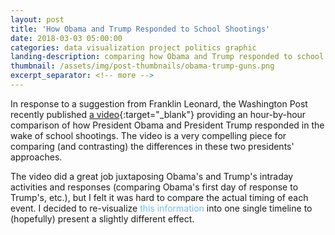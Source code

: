 ```yaml
---
layout: post
title: 'How Obama and Trump Responded to School Shootings'
date: 2018-03-03 05:00:00
categories: data visualization project politics graphic
landing-description: comparing how Obama and Trump responded to school shootings
thumbnail: /assets/img/post-thumbnails/obama-trump-guns.png
excerpt_separator: <!-- more -->
---
```


In response to a suggestion from Franklin Leonard, the Washington Post recently published [a video](https://www.youtube.com/watch?v=uHrvODeA8-E){:target="_blank"} providing an hour-by-hour comparison of how President Obama and President Trump responded in the wake of school shootings. The video is a very compelling piece for comparing (and contrasting) the differences in these two presidents' approaches.

The video did a great job juxtaposing Obama's and Trump's intraday activities and responses (comparing Obama's first day of response to Trump's, etc.), but I felt it was hard to compare the actual timing of each event. I decided to re-visualize <span id="footnote-1" class="footnote">this information</span> into one single timeline to (hopefully) present a slightly different effect.

<!-- more -->

<svg id="d3-obama-trump-gun-response">
</svg>

<style>
#d3-obama-trump-gun-response {
    width: 100%;
    height: 2000px;
}

.footnote {
    color: #77bdee;
    cursor: pointer;
}

.footnote:hover {
    text-decoration: underline;
}

.jBox-Tooltip{
    font-family: 'Yantramanav', 'sans-serif';
    max-width: 300px;
}

text.header {
    font-size: 24px;
    text-anchor: middle;
}

line#center-line {
    stroke: #dadede;
    stroke-width: 2;
}

line.marker-line-day {
    stroke: #dadede;
    stroke-width: 1;
}

line.marker-line {
    stroke: #a4a4a4;
    stroke-width: 1;
}

circle.marker-circle {
    stroke: gray;
    fill: #dadede;
}

text.marker-text-day {
    font-size: 12px;
    text-anchor: middle;
}

text.time-string, text.desc-string {
    font-size: 12px;
}

.time-string.Obama, .desc-string.Obama { text-anchor: end; }
.time-string.Trump, .desc-string.Trump { text-anchor: start; }

.header.Obama, .time-string.Obama { fill: #77bdee; }
.header.Trump, .time-string.Trump { fill: #ff6e6c; }

</style>

<script>
new jBox('Tooltip', {
  attach: '#footnote-1',
  content: "I used transcribed versions of the Washington Post's chyrons for each event's time and description. Some of the descriptions were slightly edited for clarity in this alternate format. Whenever an explicit time was not given (e.g., evening), I used an approximate time."
});

var ot_gun_svg = d3.select("#d3-obama-trump-gun-response");

var margin = {top: 25, right: 15, bottom: 25, left: 15},
    width  = $('#d3-obama-trump-gun-response').width() -  margin.left - margin.right,
    height = $('#d3-obama-trump-gun-response').height() - margin.top - margin.bottom,
    is_mobile = (width >= 470 ? false : true);

var max_hour = 24 * 6 + 8;

var data = [ ];

d3.csv("/assets/data/trump-obama-gun-comp-data.csv", function(d) {
    d.time_approx = +d.time_approx;
    d.hours_into_day = +d.hours_into_day;
    d.days_since_shooting = +d.days_since_shooting;
    d.branch_offset = +d.branch_offset;
    d.first_of_day = +d.first_of_day;
    d.wrap_width = +d.wrap_width;
    d.alt_wrap_width = +d.alt_wrap_width;
    d.event_id = +d.event_id;
    return d;
}, function(error, d) {

    // add headers
    ot_gun_svg.append('text')
        .classed('header', true)
        .classed('Obama', true)
        .attr('x', margin.left + width * 1 / 4 - 10)
        .attr('y', margin.top + 7)
        .attr('wrap-width', 200)
        .attr('alt-wrap-width', 100)
        .text('Obama, Newtown');

    ot_gun_svg.append('text')
        .classed('header', true)
        .classed('Trump', true)
        .attr('x', margin.left + width * 3 / 4 + 10)
        .attr('y', margin.top + 7)
        .attr('wrap-width', 200)
        .attr('alt-wrap-width', 100)
        .text('Trump, Parkland');

    wrap(d3.selectAll('text.header'), (width > 500 ? true : false));

    // add center line
    ot_gun_svg.append('line')
        .attr('id', 'center-line')
        .attr('x1', margin.left + width / 2)
        .attr('x2', margin.left + width / 2)
        .attr('y1', margin.top)
        .attr('y2', margin.top + height);

    // for each day in timeline, add day markers
    for (var i = 0; i < max_hour; i += 24) {
        ot_gun_svg.append('line')
            .classed('marker-line-day', true)
            .attr('x1', margin.left + width * 9 / 20)
            .attr('x2', margin.left + width * 11 / 20)
            .attr('y1', margin.top  + (i / max_hour) * height)
            .attr('y2', margin.top  + (i / max_hour) * height);

        ot_gun_svg.append('rect')
            .classed('marker-text-cover-day', true)
            .attr('x', margin.left + width / 2 - 20)
            .attr('y', margin.top  + (i / max_hour) * height - 8)
            .attr('width', 40)
            .attr('height', 16)
            .style('fill', 'white');

        ot_gun_svg.append('text')
            .classed('marker-text-day', true)
            .attr('x', margin.left + width / 2)
            .attr('y', margin.top  + (i / max_hour) * height + 2)
            .text(i >= 6 * 24 ? 'Later' : 'Day ' + ((i / 24) + 1));
    }

    data = d;
    render_events(data);
});

function draw_marker_line(path) {
    for (var i = 0; i < path.length - 1; i++) {
        ot_gun_svg.append('line')
            .classed('marker-line', true)
            .attr('x1', path[i][0])
            .attr('x2', path[i + 1][0])
            .attr('y1', path[i][1])
            .attr('y2', path[i + 1][1]);
    }
}

function render_events(d) { 
    for (var i = 0; i < d.length; i++) {
        var time_str = "",
            branch_h = margin.top + ((24 * d[i].days_since_shooting + d[i].hours_into_day) / max_hour) * height,
            branch_w = margin.left + width / 2 + (width * (3 + d[i].branch_offset) / 20) * (d[i].obama_trump == "Obama" ? -1 : 1),
            marker_line_path = [[margin.left + width / 2, branch_h], [branch_w, branch_h]];

        // parse time string
        var time_str = "";
        if (d[i].days_since_shooting == 6) {
            time_str == "";
        } else if (d[i].first_of_day == 1) {
            if (d[i].time_approx == 1 && d[i].alt_time_desc.length > 0) time_str = d[i].date + ", " + d[i].alt_time_desc;
            else if (d[i].time_approx == 1) time_str = d[i].date;
            else time_str = d[i].date + ", " + d[i].time;
        } else {
            if (d[i].time_approx == 1 && d[i].alt_time_desc.length > 0) time_str = d[i].alt_time_desc;
            else if (d[i].time_approx == 1) time_str = d[i].date;
            else time_str = d[i].time;
        }

        // adjust branch placement if mobile
        if (is_mobile) {
            if (d[i].event_id == 1) {
                marker_line_path = [[margin.left + width / 2, branch_h],
                                    [margin.left + width / 2 - 20, branch_h],
                                    [margin.left + width / 2 - 20, branch_h - 60],
                                    [margin.left + width * 1.25 / 4, branch_h - 60]];
            } else if (d[i].event_id == 2) {
                marker_line_path = [[margin.left + width / 2, branch_h],
                                    [margin.left + width * .8 / 4, branch_h]]
            } else if (d[i].event_id == 5) {
                marker_line_path = [[margin.left + width / 2, branch_h],
                                    [margin.left + width / 2 - 20, branch_h],
                                    [margin.left + width / 2 - 20, branch_h - 60],
                                    [margin.left + width * 1.5 / 4, branch_h - 60]];
            } else if (d[i].event_id == 7) {
                marker_line_path = [[margin.left + width / 2, branch_h],
                                    [margin.left + width / 2 - 20, branch_h],
                                    [margin.left + width / 2 - 20, branch_h - 60],
                                    [margin.left + width * 1.25 / 4, branch_h - 60]];
            } else if (d[i].event_id == 12) {
                marker_line_path = [[margin.left + width / 2, branch_h],
                                    [margin.left + width / 2 + 20, branch_h],
                                    [margin.left + width / 2 + 20, branch_h - 80],
                                    [margin.left + width * 2.6 / 4, branch_h - 80]];
            } else if (d[i].event_id == 14) { 
                marker_line_path = [[margin.left + width / 2, branch_h],
                                    [margin.left + width / 2 + 30, branch_h],
                                    [margin.left + width / 2 + 30, branch_h - 100],
                                    [margin.left + width * 2.95 / 4, branch_h - 100]];
            } else if (d[i].event_id == 16) { 
                marker_line_path = [[margin.left + width / 2, branch_h],
                                    [margin.left + width / 2 + 15, branch_h],
                                    [margin.left + width / 2 + 15, branch_h + 40],
                                    [margin.left + width * 2.35 / 4, branch_h + 40]];
            } else if (d[i].event_id == 19) {
                marker_line_path = [[margin.left + width / 2, branch_h],
                                    [margin.left + width / 2 + 30, branch_h],
                                    [margin.left + width / 2 + 30, branch_h - 90],
                                    [margin.left + width * 2.7 / 4, branch_h - 90]];
            } else if (d[i].event_id == 20) {
                marker_line_path = [[margin.left + width / 2, branch_h],
                                    [margin.left + width / 2 + 40, branch_h],
                                    [margin.left + width / 2 + 40, branch_h + 70],
                                    [margin.left + width * 3.2 / 4, branch_h + 70]];
            } else if (d[i].event_id == 21) {
                marker_line_path = [[margin.left + width / 2, branch_h],
                                    [margin.left + width / 2 + 10, branch_h],
                                    [margin.left + width / 2 + 10, branch_h + 55],
                                    [margin.left + width * 2.35 / 4, branch_h + 55]];
            }
        }

        // draw branch
        draw_marker_line(marker_line_path);

        // place time description
        ot_gun_svg.append('text')
            .classed('time-string', true)
            .classed(d[i].obama_trump, true)
            .attr('x', marker_line_path[marker_line_path.length - 1][0] + (d[i].obama_trump == "Obama" ? -5 : 5))
            .attr('y', marker_line_path[marker_line_path.length - 1][1] + 3)
            .text(time_str);

        // place marker circle
        ot_gun_svg.append('circle')
            .classed('marker-circle', true)
            .attr('r', 3.5)
            .attr('cx', margin.left + width / 2)
            .attr('cy', branch_h);

        // place description
        if (d[i].days_since_shooting < 6) {
            ot_gun_svg.append('text')
                .classed('desc-string', true)
                .classed(d[i].obama_trump, true)
                .attr('x', marker_line_path[marker_line_path.length - 1][0] + (d[i].obama_trump == "Obama" ? -5 : 5))
                .attr('y', marker_line_path[marker_line_path.length - 1][1] + 18)
                .attr('wrap-width', d[i].wrap_width)
                .attr('alt-wrap-width', d[i].alt_wrap_width)
                .text(d[i].description);
        } else {
            ot_gun_svg.append('text')
                .classed('desc-string', true)
                .classed(d[i].obama_trump, true)
                .attr('x', marker_line_path[marker_line_path.length - 1][0] + (d[i].obama_trump == "Obama" ? -5 : 5))
                .attr('y', marker_line_path[marker_line_path.length - 1][1] + 3)
                .attr('wrap-width', d[i].wrap_width)
                .attr('alt-wrap-width', d[i].alt_wrap_width)
                .text(d[i].description);
        }
    }

    wrap(d3.selectAll('.desc-string'), (width > 630 ? true : false));
}

function wrap(text, wide) {
    text.each(function() {
        var text = d3.select(this),
            words = text.text().split(/\s+/).reverse(),
            word,
            line = [],
            lineNumber = 0,
            lineHeight = 1.1, // ems
            x = text.attr("x"),
            y = text.attr("y"),
            ww = (wide ? text.attr("wrap-width") : text.attr("alt-wrap-width")),
            dy = 0,
            tspan = text.text(null).append("tspan").attr("x", x).attr("y", y).attr("dy", dy + "em");
        while (word = words.pop()) {
            line.push(word);
            tspan.text(line.join(" "));
            if (tspan.node().getComputedTextLength() > ww) {
                line.pop();
                tspan.text(line.join(" "));
                line = [word];
                tspan = text.append("tspan").attr("x", x).attr("y", y).attr("dy", ++lineNumber * lineHeight + dy + "em").text(word);
            }
        }
    });
}

$(window).resize(function() {
    width = $('#d3-obama-trump-gun-response').width() -  margin.left - margin.right;
    
    // move over headers, center line,  and day markers
    d3.select('.header.Obama').attr('x', margin.left + width * 1 / 4);
    d3.select('.header.Trump').attr('x', margin.left + width * 3 / 4);

    if (width >= 470) {
        d3.select('.header.Obama').text("Obama, Newton");
        d3.select('.header.Trump').text("Trump, Parkland");
    } else if (width < 470) {
        d3.select('.header.Obama').text("Obama");
        d3.select('.header.Trump').text("Trump");
    }

    d3.select('#center-line').attr('x1', margin.left + width / 2).attr('x2', margin.left + width / 2);

    d3.selectAll('.marker-line-day').attr('x1', margin.left + width * 9 / 20).attr('x2', margin.left + width * 11 / 20);

    d3.selectAll('.marker-text-cover-day').attr('x', margin.left + width / 2 - 20);

    d3.selectAll('.marker-text-day').attr('x', margin.left + width / 2);

    // re-render events
    d3.selectAll('.marker-line, .marker-circle, .time-string, .desc-string').remove();
    render_events(data);

    // if under 470, enter mobile view
    if (width < 470 & is_mobile == false) {
        is_mobile = true;
    } else if (width >= 470 & is_mobile == true) {
        is_mobile = false;
    }
});
</script>